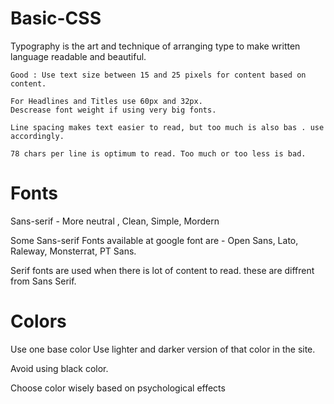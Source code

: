 # Basic-CSS

Typography is the art and technique of arranging type to make written language readable and beautiful.

    Good : Use text size between 15 and 25 pixels for content based on content.

    For Headlines and Titles use 60px and 32px.
    Descrease font weight if using very big fonts.

    Line spacing makes text easier to read, but too much is also bas . use accordingly.

    78 chars per line is optimum to read. Too much or too less is bad.

# Fonts

Sans-serif - More neutral , Clean, Simple, Mordern

Some Sans-serif Fonts available at google font are - Open Sans, Lato, Raleway, Monsterrat, PT Sans.

Serif fonts are used when there is lot of content to read. these are diffrent from Sans Serif.

# Colors

Use one base color
Use lighter and darker version of that color in the site.

Avoid using black color.

Choose color wisely based on psychological effects

